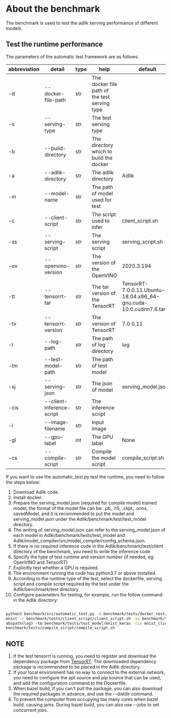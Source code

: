 # About the benchmark

The benchmark is used to test the adlik serving performance of different models.

## Test the runtime performance

The parameters of the automatic test framework are as follows:

| abbreviation | detail                    | type | help                                          | default                                                             |
| ------------ | ------------------------- | ---- | --------------------------------------------- | ------------------------------------------------------------------- |
| -d           | --docker-file-path        | str  | The docker file path of the test serving type |                                                                     |
| -s           | --serving-type            | str  | The test serving type                         |                                                                     |
| -b           | --build-directory         | str  | The directory which to build the docker       |                                                                     |
| -a           | --adlik-directory         | str  | The adlik directory                           | Adlik                                                               |
| -m           | --model-name              | str  | The path of model used for test               |                                                                     |
| -c           | --client-script           | str  | The script used to infer                      | client_script.sh                                                    |
| -ss          | --serving-script          | str  | The serving script                            | serving_script.sh                                                   |
| -ov          | --openvino-version        | str  | The version of the OpenVINO                   | 2020.3.194                                                          |
| -tt          | --tensorrt-tar            | str  | The tar version of the TensorRT               | TensorRT-7.0.0.11.Ubuntu-18.04.x86_64-gnu.cuda-10.0.cudnn7.6.tar.gz |
| -tv          | --tensorrt-version        | str  | The version of TensorRT                       | 7.0.0.11                                                            |
| -l           | --log-path                | str  | The path of log directory                     | log                                                                 |
| -tm          | --test-model-path         | str  | The path of test model                        |                                                                     |
| -sj          | --serving-json            | str  | The json of model                             | serving_model.json                                                  |
| -cis         | --client-inference-script | str  | The inference script                          |                                                                     |
| -i           | --image-filename          | str  | Input image                                   |                                                                     |
| -gl          | --gpu-label               | int  | The GPU label                                 | None                                                                |
| -cs          | --compile-script          | str  | Compile the model script                      | compile_script.sh                                                   |

If you want to use the automatic_test.py test the runtime, you need to follow the steps below:

1. Download Adlik code.
2. Install docker.
3. Prepare the serving_model.json (required for compile model) trained model, the format of the model file can be: .pb,
.h5, .ckpt, .onnx, savedModel, and it is recommended to put the model and serving_model.json under the
Adlik/benchmark/test/test_model directory.
4. The writing of serving_model.json can refer to the serving_model.json of each model in
Adlki/benchmark/tests/test_model and Adlik/model_compiler/src/model_compiler/config_schema.json.
5. If there is no required inference code in the Adlik/benchmark/test/client directory of the benchmark, you need to
write the inference code
6. Specify the type of test runtime and version number (if needed, eg: OpenVINO and TensorRT).
7. Explicitly test whether a GPU is required.
8. The environment running the code has python3.7 or above installed.
9. According to the runtime type of the test, select the dockerfile, serving script and compile script required by the
test under the Adlik/benchmark/test directory
10. Configure parameters for testing, for example, run the follow command in the Adlik directory:

```sh

python3 benchmark/src/automatic_test.py -d benchmark/tests/docker_test/openvino.Dockerfile -s openvino -b . -a . -m
mnist -c benchmark/tests/client_script/client_script.sh -ss benchmark/tests/serving_script/openvino_serving_script.sh -l
abspath(log) -tm benchmark/tests/test_model/mnist_keras -cis mnist_client.py -i mnist.png -cs
benchmark/tests/compile_script/compile_script.sh
```

## NOTE

1. If the test tensorrt is running, you need to register and download the dependency package from
[TensorRT](https://docs.nvidia.com/deeplearning/sdk/tensorrt-install-guide/index.html). The downloaded dependency
package is recommended to be placed in the Adlik directory.
2. If your local environment has no way to connect to the external network, you need to configure the apt source and pip
source that can be used, and add the configuration command to the Dockerfile.
3. When bazel build, if you can't pull the package, you can also download the required packages in advance, and use the
--distdir command.
4. To prevent the computer from occupying too many cores when bazel build, causing jams. During bazel build, you can
also use --jobs to set concurrent jobs.
